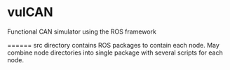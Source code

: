 vulCAN
======

Functional CAN simulator using the ROS framework

======
src directory contains ROS packages to contain each node. May combine node directories into single package with several scripts for each node.
